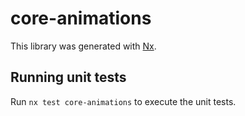 # core-animations

This library was generated with [Nx](https://nx.dev).

## Running unit tests

Run `nx test core-animations` to execute the unit tests.
